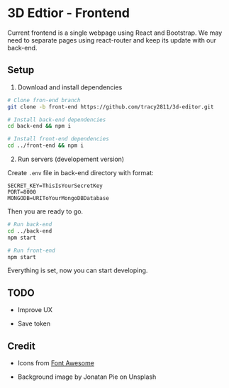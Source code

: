 # 3D Edtior - Frontend

Current frontend is a single webpage using React and Bootstrap. We may need to separate pages using react-router and keep its update with our back-end.

## Setup

1. Download and install dependencies

```bash
# Clone fron-end branch
git clone -b front-end https://github.com/tracy2811/3d-editor.git

# Install back-end dependencies
cd back-end && npm i

# Install front-end dependencies
cd ../front-end && npm i
```

2. Run servers (developement version)

Create `.env` file in back-end directory with format:

```
SECRET_KEY=ThisIsYourSecretKey
PORT=8000
MONGODB=URIToYourMongoDBDatabase
```

Then you are ready to go.

```bash
# Run back-end
cd ../back-end
npm start

# Run front-end
npm start
```

Everything is set, now you can start developing.

## TODO

* Improve UX

* Save token

## Credit

* Icons from [Font Awesome](https://fontawesome.com)

* Background image by Jonatan Pie on Unsplash

